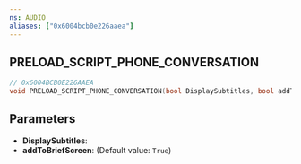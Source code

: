 ```yaml
---
ns: AUDIO
aliases: ["0x6004bcb0e226aaea"]
---
```

## PRELOAD_SCRIPT_PHONE_CONVERSATION

```c
// 0x6004BCB0E226AAEA
void PRELOAD_SCRIPT_PHONE_CONVERSATION(bool DisplaySubtitles, bool addToBriefScreen);
```

## Parameters
* **DisplaySubtitles**: 
* **addToBriefScreen**: (Default value: `True`)
